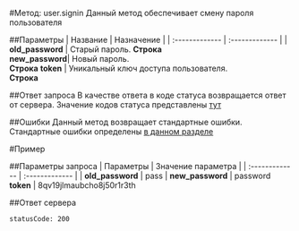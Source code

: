 #Метод: user.signin <a name="user.changePassword"/>
Данный метод обеспечивает cмену пароля пользователя

##Параметры
| Название     | Назначение     |
| :------------- | :------------- |
| **old_password**      | Старый пароль.  **Строка**       
**new_password**| Новый пароль.<br>**Строка**
**token** | Уникальный ключ доступа пользователя.<br>**Строка**

##Ответ запроса
В качестве ответа в коде статуса возвращается ответ от сервера.
Значение кодов статуса представлены [тут](#statusCode)


##Ошибки
Данный метод возвращает стандартные ошибки.  
Стандартные ошибки определены [в данном разделе](#errors)

#Пример

##Параметры запроса
| Параметры | Значение параметра     |
| :------------- | :------------- |
| **old_password**       | pass       |
**new_password** | password
**token** | 8qv19jlmaubcho8j50r1r3th

##Ответ сервера

```
statusCode: 200
```
